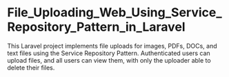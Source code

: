 # File_Uploading_Web_Using_Service_Repository_Pattern_in_Laravel
This Laravel project implements file uploads for images, PDFs, DOCs, and text files using the Service Repository Pattern. Authenticated users can upload files, and all users can view them, with only the uploader able to delete their files.
